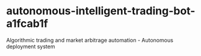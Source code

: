 # autonomous-intelligent-trading-bot-a1fcab1f
Algorithmic trading and market arbitrage automation - Autonomous deployment system
